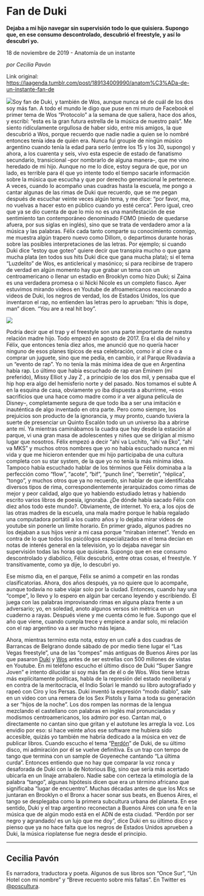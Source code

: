 # Fan de Duki

**Dejaba a mi hijo navegar sin supervisión todo lo que quisiera. Supongo que, en ese consumo descontrolado, descubrió el freestyle, y así lo descubrí yo.**

18 de noviembre de 2019 - Anatomía de un instante

_por Cecilia Pavón_

Link original: https://laagenda.tumblr.com/post/189134009990/anatom%C3%ADa-de-un-instante-fan-de

![](https://64.media.tumblr.com/1ababe943e152e038d075fd6e8e5ae2d/5aaeefea2fd07515-a3/s500x750/c42f672eaf90e5e18becd7de6a03e3203079410c.jpg)Soy fan de Duki, y
también de Wos, aunque nunca sé de cuál de los dos soy más fan. A todo el mundo
le digo que puse en mi muro de Facebook el primer tema de Wos “Protocolo” a la
semana de que saliera, hace dos años, y escribí: “esta es la gran futura
estrella de la música de nuestro país”. Me siento ridículamente orgullosa de
haber sido, entre mis amigos, la que descubrió a Wos, porque recuerdo que nadie
nadie a quien se lo nombré entonces tenía idea de quién era. Nunca fui groupie
de ningún músico argentino cuando tenía la edad para serlo (entre los 15 y los
30, supongo) y ahora, a los cuarenta y seis, vivo esta especie de estado de
fanatismo secundario, transicional –por nombrarlo de alguna manera–, que me
vino heredado de mi hijo. Aunque no me lo dice, estoy segura de que, por un
lado, es terrible para él que yo intente todo el tiempo sacarle información
sobre la música que escucha y que por derecho generacional le pertenece. A
veces, cuando lo acompaño unas cuadras hasta la escuela, me pongo a cantar
algunas de las rimas de Duki que recuerdo, que se me pegan después de escuchar
veinte veces algún tema, y me dice: “por favor, ma, no vuelvas a hacer esto en
público cuando yo esté cerca”. Pero igual, creo que ya se dio cuenta de que lo
mío no es una manifestación de ese sentimiento tan contemporáneo denominado
FOMO (miedo de quedarse afuera, por sus siglas en inglés), sino que se trata de
verdadero amor a la música y las palabras. Félix cada tanto comparte su
conocimiento conmigo, me muestra algún trapero nuevo como Dillom, o departimos
durante horas sobre las posibles interpretaciones de las letras. Por ejemplo;
si cuando Duki dice “estoy que goteo” quiere decir que transpira mucho o que
gana mucha plata (en todos sus hits Duki dice que gana mucha plata); si
el tema “Luzdelito” de Wos, es anticlerical y masónico; si para recibirse de
trapero de verdad en algún momento hay que grabar un tema con un centroamericano
o llenar un estadio en Brooklyn como hizo Duki; si Zaina es una verdadera
promesa o si Nicki Nicole es un completo fiasco. Ayer estuvimos mirando videos
en Youtube de afroamericanos reaccionando a videos de Duki, los negros de
verdad, los de Estados Unidos, los que inventaron el rap, no entienden las
letras pero lo aprueban: “this is dope, man” dicen. “You are a real hit
boy”.   

![](https://64.media.tumblr.com/1ababe943e152e038d075fd6e8e5ae2d/5aaeefea2fd07515-a3/s500x750/c42f672eaf90e5e18becd7de6a03e3203079410c.jpg)


Podría decir que el trap y el freestyle son una parte importante de
nuestra relación madre hijo. Todo empezó en agosto de 2017. Era el día del
niño y Félix, que entonces tenía diez años, me anunció que no quería hacer
ninguno de esos planes típicos de esa celebración, como ir al cine o a comprar
un juguete, sino que me pedía, en cambio, ir al Parque Rivadavia a un “evento
de rap”. Yo no tenía la más mínima idea de que en Argentina había rap. Lo
último que había escuchado de rap eran Eminem (mi preferido), Missy Elliot y
Jay Z , a principio de los dos mil, y pensaba que el hip hop era algo del
hemisferio norte y del pasado. Nos tomamos el subte A en la esquina de casa,
obviamente yo iba dispuesta a aburrirme, –esos sacrificios que una hace como
madre como ir a ver alguna película de Disney–,  completamente segura de
que todo iba a ser una imitación e inauténtica de algo inventado en otra parte.
Pero como siempre, los prejuicios son producto de la ignorancia, y muy pronto,
cuando tuviera la suerte de presenciar un Quinto Escalón todo un un universo
iba a abrirse ante mí. Ya mientras
caminábamos la cuadra que hay desde la estación al parque, vi una gran masa de
adolescentes y niñes que se dirigían al mismo lugar que nosotros. Félix empezó
a decir “ahí va Luchito, “ahí va Eko”, “ahí va MKS” y muchos otros nombres que
yo no había escuchado nunca en mi vida y que me hicieron entender que mi hijo
participaba de una cultura completa con su star system, de la que yo no tenía
la más mínima idea. Tampoco había escuchado hablar de los términos que Félix
dominaba a la perfección como “flow”, “acote”, “bif”, “punch line”, “berretín”,
“réplica”, “tongo”,  y  muchos otros
que ya no recuerdo, sin hablar de que identificaba diversos tipos de rima,
correspondientemente jerarquizados como rimas de mejor y peor calidad, algo que
yo habiendo estudiado letras y habiendo escrito varios libros de poesía, ignoraba.
¿De dónde había sacado Félix con diez años todo este mundo?. Obviamente, de
internet. Yo era, a los ojos de las otras madres de la escuela, una mala madre
porque le había regalado una computadora portátil a los cuatro años y lo dejaba
mirar videos de youtube sin ponerle un límite horario. En primer grado, algunos
padres no los dejaban a sus hijos venir a mi casa porque “miraban internet”.
Yendo en contra de lo que todos los psicólogos especializados en el tema decían
en notas de interés general en la televisión, yo lo dejaba navegar sin
supervisión todas las horas que quisiera. Supongo que en ese consumo
descontrolado y diabólico, Félix descubrió, entre otras cosas, el freestyle. Y
transitivamente, como ya dije, lo descubrí yo. 

Ese mismo día, en el parque, Félix se animó a competir en las rondas
clasificatorias. Ahora, dos años después, ya no quiere que lo acompañe, aunque
todavía no sabe viajar solo por la ciudad. Entonces, cuando hay una “compe”, lo
llevo y lo espero en algún bar cercano leyendo y escribiendo. Él juega
con las palabras improvisando rimas en alguna plaza frente a un adversario; yo,
en soledad, anoto algunos versos sin métrica en un cuaderno a rayas. Después
viene y me cuenta cómo le fue. Supongo que el año que viene, cuando cumpla trece
y empiece a andar solo, mi relación con el rap argentino va a ser mucho
más lejana.

Ahora, mientras termino esta nota, estoy en un café a dos cuadras de
Barrancas de Belgrano donde sábado de por medio tiene lugar el “Las Vegas
freestyle”, una de las “compes” más antiguas de Buenos Aires por las que
pasaron [Duki](https://www.youtube.com/watch?time_continue=72&v=dDuGk7QhGeI&feature=emb_logo) y [Wos](https://www.youtube.com/watch?time_continue=42&v=pQfYCicn6gE&feature=emb_logo) antes de ser estrellas con 500 millones de vistas en Youtube.
En mi teléfono escucho el último disco de Duki “Super Sangre Joven” e intento
dilucidar si soy más fan de él o de Wos. Wos tiene letras más explícitamente
políticas, habla de la represión del estado neoliberal y en contra de la
meritocracia, el Indio Solari le mandó su libro autografiado y rapeó con Ciro y
los Persas. Duki inventó la expresión “modo diablo”, sale en un video con una
remera de los Sex Pistols y llama a toda su generación a ser “hijos de la
noche”. Los dos rompen las normas de la lengua mezclando el castellano con
palabras en inglés mal pronunciadas y modismos centroamericanos, los admiro por
eso. Cantan mal, o directamente no cantan sino que gritan y el autotune les
arregla la voz. Los envidio por eso: si hace veinte años ese software me
hubiera sido accesible, quizás yo también me habría dedicado a la música en vez
de publicar libros. Cuando escucho el tema “[Perdón](https://www.youtube.com/watch?v=MMrosyf6DtY)” de Duki, de su último disco,
mi admiración por él se vuelve definitiva. Es un trap con tempo de tango que
termina con un sample de Goyeneche cantando “La última curda”. Entonces entiendo
que no hay que comparar la voz ronca y desaforada de Duki con la de Notorious
Big, sino que sería más acertado ubicarla en un linaje arrabalero. Nadie sabe
con certeza la etimología de la palabra “tango”, algunas hipótesis dicen que
era un término africano que significaba “lugar de encuentro”. Muchas décadas
antes de que los Mcs se juntaran en Brooklyn o el Bronx a hacer sonar sus
beats, en Buenos Aires, el tango se desplegaba como la primera subcultura
urbana del planeta. En ese sentido, Duki y el trap argentino reconectan a
Buenos Aires con una fe en la música que de algún modo está en el ADN de esta
ciudad. “Perdón por ser negro y agrandado/ es un lujo que me doy”, dice
Duki en su último disco y pienso que ya no hace falta que los negros de Estados
Unidos aprueben a Duki, la música rioplatense fue negra desde el principio. 



---

Cecilia Pavón
-------------

 Es narradora, traductora y poeta. Algunos de sus libros son “Once Sur”, “Un Hotel con mi nombre” y “Breve recuento sobre mis faltas”. En Twitter es [@poscultura](https://twitter.com/poscultura). 

